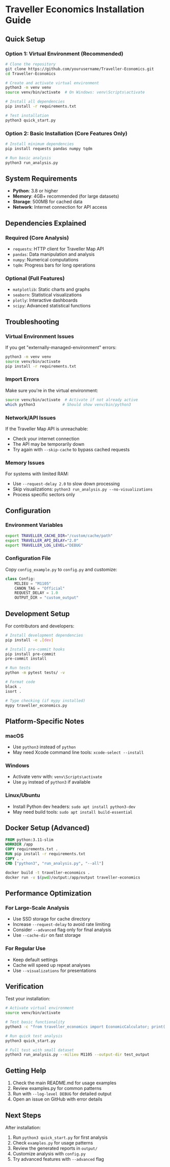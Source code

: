 # Traveller Economics Installation Guide

## Quick Setup

### Option 1: Virtual Environment (Recommended)

```bash
# Clone the repository
git clone https://github.com/yourusername/Traveller-Economics.git
cd Traveller-Economics

# Create and activate virtual environment
python3 -m venv venv
source venv/bin/activate  # On Windows: venv\Scripts\activate

# Install all dependencies
pip install -r requirements.txt

# Test installation
python3 quick_start.py
```

### Option 2: Basic Installation (Core Features Only)

```bash
# Install minimum dependencies
pip install requests pandas numpy tqdm

# Run basic analysis
python3 run_analysis.py
```

## System Requirements

- **Python**: 3.8 or higher
- **Memory**: 4GB+ recommended (for large datasets)
- **Storage**: 500MB for cached data
- **Network**: Internet connection for API access

## Dependencies Explained

### Required (Core Analysis)
- `requests`: HTTP client for Traveller Map API
- `pandas`: Data manipulation and analysis
- `numpy`: Numerical computations
- `tqdm`: Progress bars for long operations

### Optional (Full Features)
- `matplotlib`: Static charts and graphs
- `seaborn`: Statistical visualizations  
- `plotly`: Interactive dashboards
- `scipy`: Advanced statistical functions

## Troubleshooting

### Virtual Environment Issues

If you get "externally-managed-environment" errors:

```bash
python3 -m venv venv
source venv/bin/activate
pip install -r requirements.txt
```

### Import Errors

Make sure you're in the virtual environment:
```bash
source venv/bin/activate  # Activate if not already active
which python3            # Should show venv/bin/python3
```

### Network/API Issues

If the Traveller Map API is unreachable:
- Check your internet connection
- The API may be temporarily down
- Try again with `--skip-cache` to bypass cached requests

### Memory Issues

For systems with limited RAM:
- Use `--request-delay 2.0` to slow down processing
- Skip visualizations: `python3 run_analysis.py --no-visualizations`
- Process specific sectors only

## Configuration

### Environment Variables

```bash
export TRAVELLER_CACHE_DIR="/custom/cache/path"
export TRAVELLER_API_DELAY="2.0"
export TRAVELLER_LOG_LEVEL="DEBUG"
```

### Configuration File

Copy `config_example.py` to `config.py` and customize:

```python
class Config:
    MILIEU = "M1105"
    CANON_TAG = "Official"
    REQUEST_DELAY = 1.0
    OUTPUT_DIR = "custom_output"
```

## Development Setup

For contributors and developers:

```bash
# Install development dependencies
pip install -e .[dev]

# Install pre-commit hooks
pip install pre-commit
pre-commit install

# Run tests
python -m pytest tests/ -v

# Format code
black .
isort .

# Type checking (if mypy installed)
mypy traveller_economics.py
```

## Platform-Specific Notes

### macOS
- Use `python3` instead of `python`
- May need Xcode command line tools: `xcode-select --install`

### Windows
- Activate venv with: `venv\Scripts\activate`
- Use `py` instead of `python3` if available

### Linux/Ubuntu
- Install Python dev headers: `sudo apt install python3-dev`
- May need build tools: `sudo apt install build-essential`

## Docker Setup (Advanced)

```dockerfile
FROM python:3.11-slim
WORKDIR /app
COPY requirements.txt .
RUN pip install -r requirements.txt
COPY . .
CMD ["python3", "run_analysis.py", "--all"]
```

```bash
docker build -t traveller-economics .
docker run -v $(pwd)/output:/app/output traveller-economics
```

## Performance Optimization

### For Large-Scale Analysis
- Use SSD storage for cache directory
- Increase `--request-delay` to avoid rate limiting
- Consider `--advanced` flag only for final analysis
- Use `--cache-dir` on fast storage

### For Regular Use
- Keep default settings
- Cache will speed up repeat analyses
- Use `--visualizations` for presentations

## Verification

Test your installation:

```bash
# Activate virtual environment
source venv/bin/activate

# Test basic functionality
python3 -c "from traveller_economics import EconomicCalculator; print('Installation successful!')"

# Run quick test analysis
python3 quick_start.py

# Full test with small dataset
python3 run_analysis.py --milieu M1105 --output-dir test_output
```

## Getting Help

1. Check the main README.md for usage examples
2. Review examples.py for common patterns
3. Run with `--log-level DEBUG` for detailed output
4. Open an issue on GitHub with error details

## Next Steps

After installation:
1. Run `python3 quick_start.py` for first analysis
2. Check `examples.py` for usage patterns
3. Review the generated reports in `output/`
4. Customize analysis with `config.py`
5. Try advanced features with `--advanced` flag

